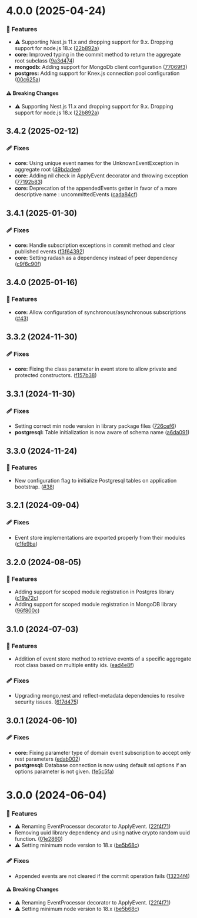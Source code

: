 # 4.0.0 (2025-04-24)

### 🚀 Features

- ⚠️ Supporting Nest.js 11.x and dropping support for 9.x. Dropping support for node.js 18.x ([22b892a](https://github.com/NickTsitlakidis/event-nest/commit/22b892a))
- **core:** Improved typing in the commit method to return the aggregate root subclass ([9a3d474](https://github.com/NickTsitlakidis/event-nest/commit/9a3d474))
- **mongodb:** Adding support for MongoDb client configuration ([77069f3](https://github.com/NickTsitlakidis/event-nest/commit/77069f3))
- **postgres:** Adding support for Knex.js connection pool configuration ([00c625a](https://github.com/NickTsitlakidis/event-nest/commit/00c625a))

#### ⚠️  Breaking Changes

- ⚠️  Supporting Nest.js 11.x and dropping support for 9.x. Dropping support for node.js 18.x ([22b892a](https://github.com/NickTsitlakidis/event-nest/commit/22b892a))


## 3.4.2 (2025-02-12)

### 🩹 Fixes

- **core:** Using unique event names for the UnknownEventException in aggregate root ([49bdadee](https://github.com/NickTsitlakidis/event-nest/commit/49bdadee))
- **core:** Adding nil check in ApplyEvent decorator and throwing exception ([77192b83](https://github.com/NickTsitlakidis/event-nest/commit/77192b83))
- **core:** Deprecation of the appendedEvents getter in favor of a more descriptive name : uncommittedEvents ([cada84cf](https://github.com/NickTsitlakidis/event-nest/commit/cada84cf))


## 3.4.1 (2025-01-30)

### 🩹 Fixes

- **core:** Handle subscription exceptions in commit method and clear published events ([f3f64392](https://github.com/NickTsitlakidis/event-nest/commit/f3f64392))
- **core:** Setting radash as a dependency instead of peer dependency ([c9f6c90f](https://github.com/NickTsitlakidis/event-nest/commit/c9f6c90f))


## 3.4.0 (2025-01-16)

### 🚀 Features

- **core:** Allow configuration of synchronous/asynchronous subscriptions ([#43](https://github.com/NickTsitlakidis/event-nest/pull/43))


## 3.3.2 (2024-11-30)

### 🩹 Fixes

- **core:** Fixing the class parameter in event store to allow private and protected constructors. ([f157b38](https://github.com/NickTsitlakidis/event-nest/commit/f157b38))


## 3.3.1 (2024-11-30)

### 🩹 Fixes

- Setting correct min node version in library package files ([726cef6](https://github.com/NickTsitlakidis/event-nest/commit/726cef6))
- **postgresql:** Table initialization is now aware of schema name ([a6da091](https://github.com/NickTsitlakidis/event-nest/commit/a6da091))


## 3.3.0 (2024-11-24)


### 🚀 Features

- New configuration flag to initialize Postgresql tables on application bootstrap. ([#38](https://github.com/NickTsitlakidis/event-nest/pull/38))


## 3.2.1 (2024-09-04)


### 🩹 Fixes

- Event store implementations are exported properly from their modules ([c1fe9ba](https://github.com/NickTsitlakidis/event-nest/commit/c1fe9ba))


## 3.2.0 (2024-08-05)


### 🚀 Features

- Adding support for scoped module registration in Postgres library ([c19a72c](https://github.com/NickTsitlakidis/event-nest/commit/c19a72c))
- Adding support for scoped module registration in MongoDB library ([96f800c](https://github.com/NickTsitlakidis/event-nest/commit/96f800c))


## 3.1.0 (2024-07-03)


### 🚀 Features

- Addition of event store method to retrieve events of a specific aggregate root class based on multiple entity ids. ([ead4e8f](https://github.com/NickTsitlakidis/event-nest/commit/ead4e8f))

### 🩹 Fixes

- Upgrading mongo,nest and reflect-metadata dependencies to resolve security issues. ([617d475](https://github.com/NickTsitlakidis/event-nest/commit/617d475))


## 3.0.1 (2024-06-10)


### 🩹 Fixes

- **core:** Fixing parameter type of domain event subscription to accept only rest parameters ([edab002](https://github.com/NickTsitlakidis/event-nest/commit/edab002))
- **postgresql:** Database connection is now using default ssl options if an options parameter is not given. ([fe5c5fa](https://github.com/NickTsitlakidis/event-nest/commit/fe5c5fa))

# 3.0.0 (2024-06-04)


### 🚀 Features

- ⚠️  Renaming EventProcessor decorator to ApplyEvent. ([22f4f71](https://github.com/NickTsitlakidis/event-nest/commit/22f4f71))
- Removing uuid library dependency and using native crypto random uuid function. ([01e2860](https://github.com/NickTsitlakidis/event-nest/commit/01e2860))
- ⚠️  Setting minimum node version to 18.x ([be5b68c](https://github.com/NickTsitlakidis/event-nest/commit/be5b68c))

### 🩹 Fixes

- Appended events are not cleared if the commit operation fails ([13234f4](https://github.com/NickTsitlakidis/event-nest/commit/13234f4))

#### ⚠️  Breaking Changes

- ⚠️  Renaming EventProcessor decorator to ApplyEvent. ([22f4f71](https://github.com/NickTsitlakidis/event-nest/commit/22f4f71))
- ⚠️  Setting minimum node version to 18.x ([be5b68c](https://github.com/NickTsitlakidis/event-nest/commit/be5b68c))
